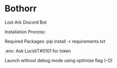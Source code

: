 # Bothorr
Lost Ark Discord Bot

Installation Process:

Required Packages: pip install -r requirements.txt

.env: Ask LucidiT#0101 for token 

Launch without debug mode using optimize flag (-O)
